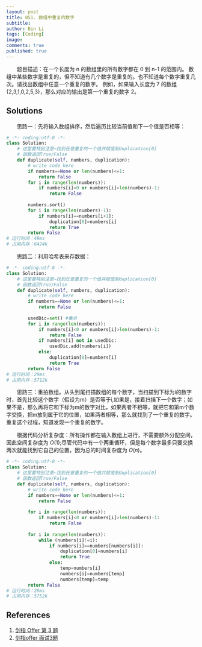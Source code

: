 ```yaml
---
layout: post
title: 051. 数组中重复的数字
subtitle:
author: Bin Li
tags: [Coding]
image: 
comments: true
published: true
---
```

　　题目描述：在一个长度为 n 的数组里的所有数字都在 0 到 n-1 的范围内。 数组中某些数字是重复的，但不知道有几个数字是重复的。也不知道每个数字重复几次。请找出数组中任意一个重复的数字。 例如，如果输入长度为 7 的数组 {2,3,1,0,2,5,3}，那么对应的输出是第一个重复的数字 2。

## Solutions
　　思路一：先将输入数组排序，然后遍历比较当前值和下一个值是否相等：

```python
# -*- coding:utf-8 -*-
class Solution:
    # 这里要特别注意~找到任意重复的一个值并赋值到duplication[0]
    # 函数返回True/False
    def duplicate(self, numbers, duplication):
        # write code here
        if numbers==None or len(numbers)<=1:
            return False
        for i in range(len(numbers)):
            if numbers[i]<0 or numbers[i]>len(numbers)-1:
                return False
            
        numbers.sort()
        for i in range(len(numbers)-1):
            if numbers[i]==numbers[i+1]:
                duplication[0]=numbers[i]
                return True
        return False
# 运行时间：49ms
# 占用内存：6424k
```

　　思路二：利用哈希表来存数据：

```python
# -*- coding:utf-8 -*-
class Solution:
    # 这里要特别注意~找到任意重复的一个值并赋值到duplication[0]
    # 函数返回True/False
    def duplicate(self, numbers, duplication):
        # write code here
        if numbers==None or len(numbers)<=1:
            return False
        
        usedDic=set() #集合
        for i in range(len(numbers)):
            if numbers[i]<0 or numbers[i]>len(numbers)-1:
                return False
            if numbers[i] not in usedDic:
                usedDic.add(numbers[i])
            else:
                duplication[0]=numbers[i]
                return True
        return False
# 运行时间：29ms
# 占用内存：5712k
```
　　思路三：重拍数组。从头到尾扫描数组的每个数字，当扫描到下标为i的数字时，首先比较这个数字（假设为m）是否等于i,如果是，接着扫描下一个数字；如果不是，那么再将它和下标为m的数字对比，如果两者不相等，就把它和第m个数字交换，把m放到属于它的位置，如果两者相等，那么就找到了一个重复的数字。重复这个过程，知道发现一个重复的数字。

　　根据代码分析复杂度：所有操作都在输入数组上进行，不需要额外分配空间，因此空间复杂度为 $O(1)$;尽管代码中有一个两重循环，但是每个数字最多只要交换两次就能找到它自己的位置，因为总的时间复杂度为 $O(n)$。

```python
# -*- coding:utf-8 -*-
class Solution:
    # 这里要特别注意~找到任意重复的一个值并赋值到duplication[0]
    # 函数返回True/False
    def duplicate(self, numbers, duplication):
        # write code here
        if numbers==None or len(numbers)<=1:
            return False
        
        for i in range(len(numbers)):
            if numbers[i]<0 or numbers[i]>len(numbers)-1:
                return False
        
        for i in range(len(numbers)):
            while (numbers[i]!=i):
                if numbers[i]==numbers[numbers[i]]:
                    duplication[0]=numbers[i]
                    return True
                else:
                    temp=numbers[i]
                    numbers[i]=numbers[temp]
                    numbers[temp]=temp
        return False
# 运行时间：26ms
# 占用内存：5752k
```

## References
1. [剑指 Offer 第 3 题](https://www.nowcoder.com/practice/623a5ac0ea5b4e5f95552655361ae0a8?tpId=13&tqId=11203&rp=1&ru=%2Fta%2Fcoding-interviews&qru=%2Fta%2Fcoding-interviews%2Fquestion-ranking&tPage=3)
2. [剑指offer 面试3题](https://www.cnblogs.com/yanmk/p/9232144.html)